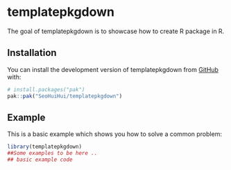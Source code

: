
# templatepkgdown

<!-- badges: start -->
<!-- badges: end -->

The goal of templatepkgdown is to showcase how to create R package in R.

## Installation

You can install the development version of templatepkgdown from [GitHub](https://github.com/SeoHuiHui/templatepkgdown.git) with:

``` r
# install.packages("pak")
pak::pak("SeoHuiHui/templatepkgdown")
```

## Example

This is a basic example which shows you how to solve a common problem:

``` r
library(templatepkgdown)
##Some examples to be here ..
## basic example code
```

